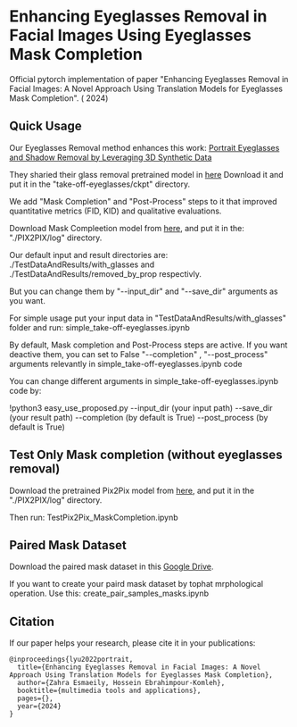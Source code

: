 # Enhancing Eyeglasses Removal in Facial Images Using Eyeglasses Mask Completion

Official pytorch implementation of paper "Enhancing Eyeglasses Removal in Facial Images: A Novel Approach Using Translation Models for Eyeglasses Mask Completion". (  2024)

## Quick Usage

Our Eyeglasses Removal method enhances this work: [Portrait Eyeglasses and Shadow Removal by Leveraging 3D Synthetic Data](https://github.com/StoryMY/take-off-eyeglasses)

They sharied their glass removal pretrained model in [here](https://drive.google.com/file/d/1Ea8Swdajz2J5VOkaXIw_-pVJk9EWYrpx/view?usp=sharing) Download it and put it in the "take-off-eyeglasses/ckpt" directory.

We add "Mask Completion" and "Post-Process" steps to it that improved quantitative metrics (FID, KID) and qualitative evaluations. 

Download Mask Compleetion model from [here](https://drive.google.com/file/d/1U-hanxKcG-chfUzxQV3G_Q7IBbNlHga3/view?usp=sharing),   and put it in the:  "./PIX2PIX/log" directory. 

Our default input and result directories are:    ./TestDataAndResults/with_glasses     and    ./TestDataAndResults/removed_by_prop respectivly. 

But you can change them by "--input_dir"   and   "--save_dir"   arguments as you want.

For simple usage put your input data in  "TestDataAndResults/with_glasses"  folder and run:    simple_take-off-eyeglasses.ipynb


By default, Mask completion and Post-Process steps are active. If you want deactive them, you can set to False "--completion" , "--post_process" arguments relevantly in simple_take-off-eyeglasses.ipynb code

You can change different arguments in simple_take-off-eyeglasses.ipynb code by:    

!python3 easy_use_proposed.py --input_dir (your input path) --save_dir (your result path) --completion (by default is True) --post_process (by default is True)


## Test Only Mask completion (without eyeglasses removal)

 Download the pretrained Pix2Pix model from [here](https://drive.google.com/file/d/1U-hanxKcG-chfUzxQV3G_Q7IBbNlHga3/view?usp=sharing), and put it in the "./PIX2PIX/log" directory. 
 
 Then run:    TestPix2Pix_MaskCompletion.ipynb
 
## Paired Mask Dataset

Download the paired mask dataset in this [Google Drive](https://drive.google.com/drive/folders/1s3Vp-bpsMvo7DoY8f_yze_YBgMjeIZQI?usp=sharing).

If you want to create your paird mask dataset by tophat mrphological operation. Use this:   create_pair_samples_masks.ipynb

## Citation

If our paper helps your research, please cite it in your publications:

	@inproceedings{lyu2022portrait,
	  title={Enhancing Eyeglasses Removal in Facial Images: A Novel Approach Using Translation Models for Eyeglasses Mask Completion},
	  author={Zahra Esmaeily, Hossein Ebrahimpour-Komleh},
	  booktitle={multimedia tools and applications},
	  pages={},
	  year={2024}
	}
